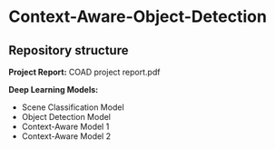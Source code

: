 # Context-Aware-Object-Detection

## Repository structure

**Project Report:** COAD project report.pdf

**Deep Learning Models:**
- Scene Classification Model
- Object Detection Model
- Context-Aware Model 1
- Context-Aware Model 2
